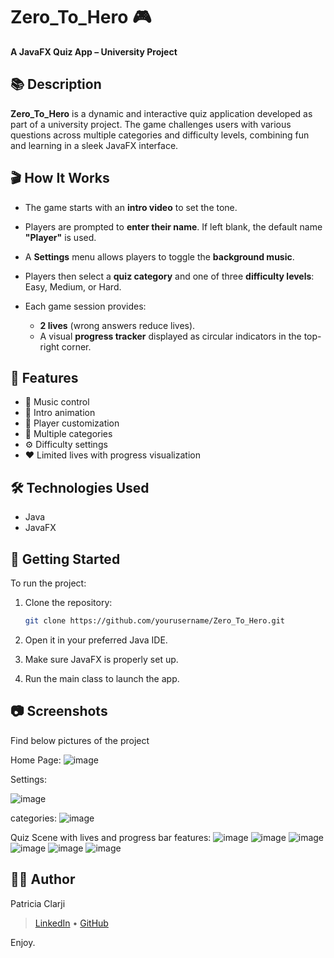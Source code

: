 # Zero\_To\_Hero 🎮

**A JavaFX Quiz App – University Project**

## 📚 Description

**Zero\_To\_Hero** is a dynamic and interactive quiz application developed as part of a university project. The game challenges users with various questions across multiple categories and difficulty levels, combining fun and learning in a sleek JavaFX interface.

## 🎬 How It Works

* The game starts with an **intro video** to set the tone.
* Players are prompted to **enter their name**. If left blank, the default name **"Player"** is used.
* A **Settings** menu allows players to toggle the **background music**.
* Players then select a **quiz category** and one of three **difficulty levels**: Easy, Medium, or Hard.
* Each game session provides:

  * **2 lives** (wrong answers reduce lives).
  * A visual **progress tracker** displayed as circular indicators in the top-right corner.

## 🧠 Features

* 🎵 Music control
* 🎥 Intro animation
* 👤 Player customization
* 🧩 Multiple categories
* ⚙️ Difficulty settings
* ❤️ Limited lives with progress visualization

## 🛠️ Technologies Used

* Java
* JavaFX

## 🚀 Getting Started

To run the project:

1. Clone the repository:

   ```bash
   git clone https://github.com/yourusername/Zero_To_Hero.git
   ```
2. Open it in your preferred Java IDE.
3. Make sure JavaFX is properly set up.
4. Run the main class to launch the app.

## 📷 Screenshots
Find below pictures of the project

Home Page:
![image](https://github.com/user-attachments/assets/79a8198a-e616-4552-bd88-31dc10e47e44)

Settings:

![image](https://github.com/user-attachments/assets/0e6a772a-d034-4f9a-b81a-1cbe6e171e04)


categories:
![image](https://github.com/user-attachments/assets/a604c7f7-5fe9-4c4e-85d4-ea4feefd5305)

Quiz Scene with lives and progress bar features:
![image](https://github.com/user-attachments/assets/68f36aaf-6bae-4ea6-bd03-f6582781e964)
![image](https://github.com/user-attachments/assets/4691fb8c-30a0-4ca9-bfe0-ddcb57d73776)
![image](https://github.com/user-attachments/assets/a7f45fdd-c97f-4b34-9562-38b1a6471028)
![image](https://github.com/user-attachments/assets/ea9d61c0-88ed-4a1c-9900-29c0733576e9)
![image](https://github.com/user-attachments/assets/9e2ab7a8-8d05-4315-bbf2-45af7b6df19c)
![image](https://github.com/user-attachments/assets/4eb125cb-8170-4cb0-a49b-48ab2443b9de)



## 👩‍💻 Author

Patricia Clarji

> [LinkedIn](https://www.linkedin.com/in/patriciaclarji) • [GitHub](https://github.com/1Quost)


Enjoy.



